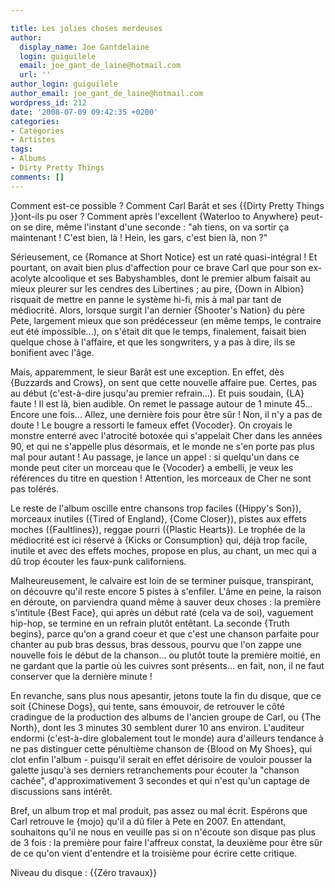 ```yaml
---

title: Les jolies choses merdeuses
author:
  display_name: Joe Gantdelaine
  login: guiguilele
  email: joe_gant_de_laine@hotmail.com
  url: ''
author_login: guiguilele
author_email: joe_gant_de_laine@hotmail.com
wordpress_id: 212
date: '2008-07-09 09:42:35 +0200'
categories:
- Catégories
- Artistes
tags:
- Albums
- Dirty Pretty Things
comments: []
---
```

<p>Comment est-ce possible ? Comment Carl Barât et ses {{Dirty Pretty Things }}ont-ils pu oser ? Comment après l'excellent {Waterloo to Anywhere} peut-on se dire, même l'instant d'une seconde : "ah tiens, on va sortir ça maintenant ! C'est bien, là ! Hein, les gars, c'est bien là, non ?"</p>
<p>Sérieusement, ce {Romance at Short Notice} est un raté quasi-intégral ! Et pourtant, on avait bien plus d'affection pour ce brave Carl que pour son ex-acolyte alcoolique et ses Babyshambles, dont le premier album faisait au mieux pleurer sur les cendres des Libertines ; au pire, {Down in Albion} risquait de mettre en panne le système hi-fi, mis à mal par tant de médiocrité. Alors, lorsque surgit l'an dernier {Shooter's Nation} du père Pete, largement mieux que son prédécesseur (en même temps, le contraire eut été impossible...), on s'était dit que le temps, finalement, faisait bien quelque chose à l'affaire, et que les songwriters, y a pas à dire, ils se bonifient avec l'âge.</p>
<p>Mais, apparemment, le sieur Barât est une exception. En effet, dès {Buzzards and Crows}, on sent que cette nouvelle affaire pue. Certes, pas au début (c'est-à-dire jusqu'au premier refrain...). Et puis soudain, {LA} faute ! Il est là, bien audible. On remet le passage autour de 1 minute 45... Encore une fois... Allez, une dernière fois pour être sûr ! Non, il n'y a pas de doute ! Le bougre a ressorti le fameux effet {Vocoder}. On croyais le monstre enterré avec l'atrocité botoxée qui s'appelait Cher dans les années 90, et qui ne s'appelle plus désormais, et le monde ne s'en porte pas plus mal pour autant ! Au passage, je lance un appel : si quelqu'un dans ce monde peut citer un morceau que le {Vocoder} a embelli, je veux les références du titre en question ! Attention, les morceaux de Cher ne sont pas tolérés.</p>
<p>Le reste de l'album oscille entre chansons trop faciles ({Hippy's Son}), morceaux inutiles ({Tired of England}, {Come Closer}), pistes aux effets moches ({Faultlines}), reggae pourri ({Plastic Hearts}). Le trophée de la médiocrité est ici réservé à {Kicks or Consumption} qui, déjà trop facile, inutile et avec des effets moches, propose en plus, au chant, un mec qui a dû trop écouter les faux-punk californiens.</p>
<p>Malheureusement, le calvaire est loin de se terminer puisque, transpirant, on découvre qu'il reste encore 5 pistes à s'enfiler. L'âme en peine, la raison en déroute, on parviendra quand même à sauver deux choses : la première s'intitule {Best Face}, qui après un début raté (cela va de soi), vaguement hip-hop, se termine en un refrain plutôt entêtant. La seconde {Truth begins}, parce qu'on a grand coeur et que c'est une chanson parfaite pour chanter au pub bras dessus, bras dessous, pourvu que l'on zappe une nouvelle fois le début de la chanson... ou plutôt toute la première moitié, en ne gardant que la partie où les cuivres sont présents... en fait, non, il ne faut conserver que la dernière minute !</p>
<p>En revanche, sans plus nous apesantir, jetons toute la fin du disque, que ce soit {Chinese Dogs}, qui tente, sans émouvoir, de retrouver le côté cradingue de la production des albums de l'ancien groupe de Carl, ou {The North}, dont les 3 minutes 30 semblent durer 10 ans environ. L'auditeur endormi (c'est-à-dire globalement tout le monde) aura d'ailleurs tendance à ne pas distinguer cette pénultième chanson de {Blood on My Shoes}, qui clot enfin l'album - puisqu'il serait en effet dérisoire de vouloir pousser la galette jusqu'à ses derniers retranchements pour écouter la "chanson cachée", d'approximativement 3 secondes et qui n'est qu'un captage de discussions sans intérêt.</p>
<p>Bref, un album trop et mal produit, pas assez ou mal écrit. Espérons que Carl retrouve le {mojo} qu'il a dû filer à Pete en 2007. En attendant, souhaitons qu'il ne nous en veuille pas si on n'écoute son disque pas plus de 3 fois : la première pour faire l'affreux constat, la deuxième pour être sûr de ce qu'on vient d'entendre et la troisième pour écrire cette critique.</p>
<p>Niveau du disque : {{Zéro travaux}}</p>
